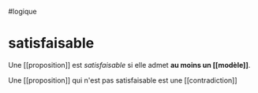 #logique
# satisfaisable
Une [[proposition]] est _satisfaisable_ si elle admet **au moins un [[modèle]]**.

Une [[proposition]] qui n'est pas satisfaisable est une [[contradiction]]


